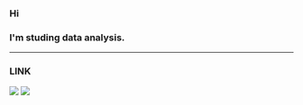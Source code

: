 ### Hi 
### I'm studing data analysis.
---
### LINK
<a href="https://www.instagram.com/_yxxne/" target="_blank"><img src="https://img.shields.io/badge/instagram-FFB6C1?style=plastic&logo=#E4405F&logoColor=000000"/></a>
<a href="https://knyhoha@gmail.com" target="_blank"><img src="https://img.shields.io/badge/gmail-C0C0C0?style=plastic&logo=#EA4335&logoColor=000000"/></a>
